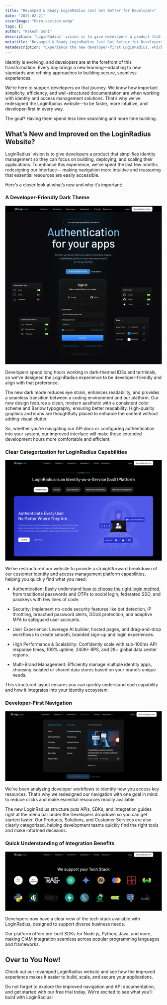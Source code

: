 ```yaml
---
title: "Revamped & Ready LoginRadius Just Got Better for Developers"
date: "2025-02-21"
coverImage: "hero-section.webp"
tags: []
author: "Rakesh Soni"
description: "LoginRadius’ vision is to give developers a product that simplifies identity management so they can focus on building, deploying, and scaling their applications. To enhance this experience, we’ve redesigned our website interface, making navigation more intuitive and reassuring that essential resources are easily accessible."
metatitle: "Revamped & Ready LoginRadius Just Got Better for Developers"
metadescription: "Experience the new developer-first LoginRadius, which is redesigned for faster navigation, better accessibility, and seamless CIAM integration."
--- 
```



Identity is evolving, and developers are at the forefront of this transformation. Every day brings a new learning—adapting to new standards and refining approaches to building secure, seamless experiences.

We’re here to support developers on that journey. We know how important simplicity, efficiency, and well-structured documentation are when working with identity and access management solutions. That’s why we’ve redesigned the LoginRadius website—to be faster, more intuitive, and developer-first in every way.

The goal? Having them spend less time searching and more time building.

## What’s New and Improved on the LoginRadius Website?

LoginRadius’ vision is to give developers a product that simplifies identity management so they can focus on building, deploying, and scaling their applications. To enhance this experience, we’ve spent the last few months redesigning our interface— making navigation more intuitive and reassuring that essential resources are easily accessible.

Here’s a closer look at what’s new and why it’s important:

### A Developer-Friendly Dark Theme

  
![This image shows how LoginRadius offers several authentication methods like traditional login, social login, passwordless login, passkeys and more in a dark mode.](a-developer-friendly-dark-theme.webp)    
  

Developers spend long hours working in dark-themed IDEs and terminals, so we’ve designed the LoginRadius experience to be developer-friendly and align with that preference.

The new dark mode reduces eye strain, enhances readability, and provides a seamless transition between a coding environment and our platform. Our new design features a clean, modern aesthetic with a consistent color scheme and Barlow typography, ensuring better readability. High-quality graphics and icons are thoughtfully placed to enhance the content without adding visual clutter.

So, whether you’re navigating our API docs or configuring authentication into your system, our improved interface will make those extended development hours more comfortable and efficient.

### Clear Categorization for LoginRadius Capabilities

  
![This image shows a breakdown of all the LoginRadius CIAM capabilities, including authentication, security, UX, scalability and multi-brand management.](capabilities.webp)
  

We’ve restructured our website to provide a straightforward breakdown of our customer identity and access management platform capabilities, helping you quickly find what you need:

-   Authentication: Easily understand [how to choose the right login method](https://www.loginradius.com/blog/identity/authentication-option-for-your-product/), from traditional passwords and OTPs to social login, federated SSO, and passkeys with few lines of code.
    
-   Security: Implement no-code security features like bot detection, IP throttling, breached password alerts, DDoS protection, and adaptive MFA to safeguard user accounts.
    
-   User Experience: Leverage AI builder, hosted pages, and drag-and-drop workflows to create smooth, branded sign-up and login experiences.
    
-   High Performance & Scalability: Confidently scale with sub-100ms API response times, 100% uptime, 240K+ RPS, and 28+ global data center regions.
    
-   Multi-Brand Management: Efficiently manage multiple identity apps, choosing isolated or shared data stores based on your brand’s unique needs.
    

This structured layout ensures you can quickly understand each capability and how it integrates into your identity ecosystem.

### Developer-First Navigation

  
![This image shows the LoginRadius menu bar, highlighting the developer dropdown.](developers-menu.webp)   

We’ve been analyzing developer workflows to identify how you access key resources. That’s why we redesigned our navigation with one goal in mind: to reduce clicks and make essential resources readily available.

The new LoginRadius structure puts APIs, SDKs, and integration guides right at the menu bar under the Developers dropdown so you can get started faster. Our Products, Solutions, and Customer Services are also clearly categorized, helping development teams quickly find the right tools and make informed decisions.

### Quick Understanding of Integration Benefits

  
![This image shows a list of popular programming languages and frameworks offered by LoginRadius.](we-support-your-tech-stack.webp)
 

Developers now have a clear view of the tech stack available with LoginRadius, designed to support diverse business needs.

Our platform offers pre-built SDKs for Node.js, Python, Java, and more, making CIAM integration seamless across popular programming languages and frameworks.

## Over to You Now!

Check out our revamped LoginRadius website and see how the improved experience makes it easier to build, scale, and secure your applications.

Do not forget to explore the improved navigation and API documentation, and get started with our free trial today. We’re excited to see what you’ll build with LoginRadius!
